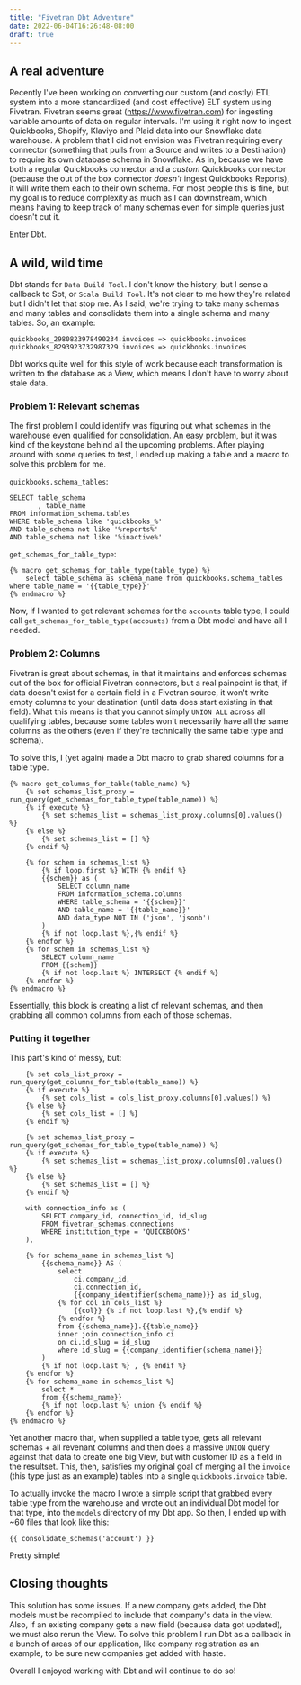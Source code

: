 ```yaml
---
title: "Fivetran Dbt Adventure"
date: 2022-06-04T16:26:48-08:00
draft: true
---
```


## A real adventure

Recently I've been working on converting our custom (and costly) ETL system into a more standardized (and cost effective) ELT system using Fivetran. Fivetran seems great (https://www.fivetran.com) for ingesting variable amounts of data on regular intervals. I'm using it right now to ingest Quickbooks, Shopify, Klaviyo and Plaid data into our Snowflake data warehouse. A problem that I did not envision was Fivetran requiring every connector (something that pulls from a Source and writes to a Destination) to require its own database schema in Snowflake. As in, because we have both a regular Quickbooks connector and a _custom_ Quickbooks connector (because the out of the box connector _doesn't_ ingest Quickbooks Reports), it will write them each to their own schema. For most people this is fine, but my goal is to reduce complexity as much as I can downstream, which means having to keep track of many schemas even for simple queries just doesn't cut it.

Enter Dbt.

## A wild, wild time

Dbt stands for `Data Build Tool`. I don't know the history, but I sense a callback to Sbt, or `Scala Build Tool`. It's not clear to me how they're related but I didn't let that stop me. As I said, we're trying to take many schemas and many tables and consolidate them into a single schema and many tables. So, an example:

```
quickbooks_2980823978490234.invoices => quickbooks.invoices
quickbooks_8293923732987329.invoices => quickbooks.invoices
```

Dbt works quite well for this style of work because each transformation is written to the database as a View, which means I don't have to worry about stale data.

### Problem 1: Relevant schemas
The first problem I could identify was figuring out what schemas in the warehouse even qualified for consolidation. An easy problem, but it was kind of the keystone behind all the upcoming problems. After playing around with some queries to test, I ended up making a table and a macro to solve this problem for me.

`quickbooks.schema_tables`:

```
SELECT table_schema
       , table_name 
FROM information_schema.tables 
WHERE table_schema like 'quickbooks_%' 
AND table_schema not like '%reports%'
AND table_schema not like '%inactive%'
```

`get_schemas_for_table_type`:

```
{% macro get_schemas_for_table_type(table_type) %}
    select table_schema as schema_name from quickbooks.schema_tables where table_name = '{{table_type}}'
{% endmacro %}
```

Now, if I wanted to get relevant schemas for the `accounts` table type, I could call `get_schemas_for_table_type(accounts)` from a Dbt model and have all I needed.

### Problem 2: Columns

Fivetran is great about schemas, in that it maintains and enforces schemas out of the box for official Fivetran connectors, but a real painpoint is that, if data doesn't exist for a certain field in a Fivetran source, it won't write empty columns to your destination (until data does start existing in that field). What this means is that you cannot simply `UNION ALL` across all qualifying tables, because some tables won't necessarily have all the same columns as the others (even if they're technically the same table type and schema).

To solve this, I (yet again) made a Dbt macro to grab shared columns for a table type.

```
{% macro get_columns_for_table(table_name) %}
    {% set schemas_list_proxy = run_query(get_schemas_for_table_type(table_name)) %}
    {% if execute %}
        {% set schemas_list = schemas_list_proxy.columns[0].values() %}
    {% else %}
        {% set schemas_list = [] %}
    {% endif %}

    {% for schem in schemas_list %}
        {% if loop.first %} WITH {% endif %}
        {{schem}} as (
            SELECT column_name
            FROM information_schema.columns
            WHERE table_schema = '{{schem}}'
            AND table_name = '{{table_name}}'
            AND data_type NOT IN ('json', 'jsonb')
        )
        {% if not loop.last %},{% endif %}
    {% endfor %}
    {% for schem in schemas_list %}
        SELECT column_name
        FROM {{schem}}
        {% if not loop.last %} INTERSECT {% endif %}
    {% endfor %}
{% endmacro %}
```

Essentially, this block is creating a list of relevant schemas, and then grabbing all common columns from each of those schemas.


### Putting it together

This part's kind of messy, but:

```{% macro consolidate_schemas(table_name) %}
    {% set cols_list_proxy = run_query(get_columns_for_table(table_name)) %}
    {% if execute %}
        {% set cols_list = cols_list_proxy.columns[0].values() %}
    {% else %}
        {% set cols_list = [] %}
    {% endif %}

    {% set schemas_list_proxy = run_query(get_schemas_for_table_type(table_name)) %}
    {% if execute %}
        {% set schemas_list = schemas_list_proxy.columns[0].values() %}
    {% else %}
        {% set schemas_list = [] %}
    {% endif %}

    with connection_info as (
        SELECT company_id, connection_id, id_slug
        FROM fivetran_schemas.connections
        WHERE institution_type = 'QUICKBOOKS'
    ),

    {% for schema_name in schemas_list %}
        {{schema_name}} AS (
            select 
                ci.company_id,
                ci.connection_id,
                {{company_identifier(schema_name)}} as id_slug,
            {% for col in cols_list %}
                {{col}} {% if not loop.last %},{% endif %}
            {% endfor %}
            from {{schema_name}}.{{table_name}}
            inner join connection_info ci
            on ci.id_slug = id_slug
            where id_slug = {{company_identifier(schema_name)}}
        )
        {% if not loop.last %} , {% endif %}
    {% endfor %}
    {% for schema_name in schemas_list %}
        select *
        from {{schema_name}}
        {% if not loop.last %} union {% endif %}
    {% endfor %}
{% endmacro %}
```

Yet another macro that, when supplied a table type, gets all relevant schemas + all revenant columns and then does a massive `UNION` query against that data to create one big View, but with customer ID as a field in the resultset.
This, then, satisfies my original goal of merging all the `invoice` (this type just as an example) tables into a single `quickbooks.invoice` table.

To actually invoke the macro I wrote a simple script that grabbed every table type from the warehouse and wrote out an individual Dbt model for that type, into the `models` directory of my Dbt app. So then, I ended up with ~60 files that look like this:

```
{{ consolidate_schemas('account') }}
```

Pretty simple!

## Closing thoughts

This solution has some issues. If a new company gets added, the Dbt models must be recompiled to include that company's data in the view. Also, if an existing company gets a new field (because data got updated), we must also rerun the View. To solve this problem I run Dbt as a callback in a bunch of areas of our application, like company registration as an example, to be sure new companies get added with haste.

Overall I enjoyed working with Dbt and will continue to do so!